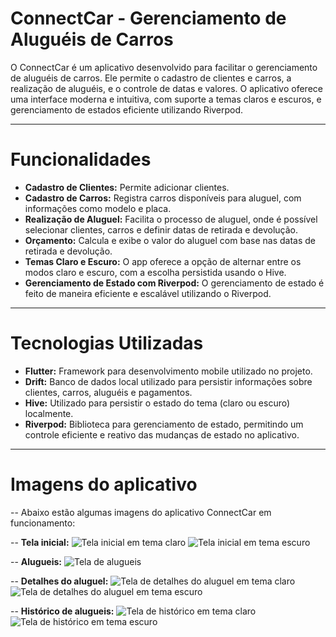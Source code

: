 # ConnectCar - Gerenciamento de Aluguéis de Carros
O ConnectCar é um aplicativo desenvolvido para facilitar o gerenciamento de aluguéis de carros. Ele permite o cadastro de clientes e carros, a realização de aluguéis, e o controle de datas e valores. O aplicativo oferece uma interface moderna e intuitiva, com suporte a temas claros e escuros, e gerenciamento de estados eficiente utilizando Riverpod.

---

# Funcionalidades
- **Cadastro de Clientes:** Permite adicionar clientes.
- **Cadastro de Carros:** Registra carros disponíveis para aluguel, com informações como modelo e placa.
- **Realização de Aluguel:** Facilita o processo de aluguel, onde é possível selecionar clientes, carros e definir datas de retirada e devolução.
- **Orçamento:** Calcula e exibe o valor do aluguel com base nas datas de retirada e devolução.
- **Temas Claro e Escuro:** O app oferece a opção de alternar entre os modos claro e escuro, com a escolha persistida usando o Hive.
- **Gerenciamento de Estado com Riverpod:** O gerenciamento de estado é feito de maneira eficiente e escalável utilizando o Riverpod.

---

# Tecnologias Utilizadas
- **Flutter:** Framework para desenvolvimento mobile utilizado no projeto.
- **Drift:** Banco de dados local utilizado para persistir informações sobre clientes, carros, aluguéis e pagamentos.
- **Hive:** Utilizado para persistir o estado do tema (claro ou escuro) localmente.
- **Riverpod:** Biblioteca para gerenciamento de estado, permitindo um controle eficiente e reativo das mudanças de estado no aplicativo.

---

# Imagens do aplicativo
-- Abaixo estão algumas imagens do aplicativo ConnectCar em funcionamento:

-- **Tela inicial:** 
![Tela inicial em tema claro](lib/assets/screenshots/telainicial_claro.jpg)
![Tela inicial em tema escuro](lib/assets/screenshots/telanicial_escuro.jpg)

-- **Alugueis:**
![Tela de alugueis](lib/assets/screenshots/alugueis.jpg)

-- **Detalhes do aluguel:**
![Tela de detalhes do aluguel em tema claro](lib/assets/screenshots/detalhesaluguel_claro.jpg)
![Tela de detalhes do aluguel em tema escuro](lib/assets/screenshots/detalhesaluguel_escuro.jpg)

-- **Histórico de alugueis:**
![Tela de histórico em tema claro](lib/assets/screenshots/historico_claro.jpg)
![Tela de histórico em tema escuro](lib/assets/screenshots/historico_escuro.jpg)